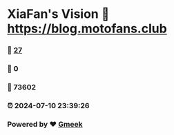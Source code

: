 # XiaFan's Vision :link: https://blog.motofans.club 
### :page_facing_up: [27](https://blog.motofans.club/tag.html) 
### :speech_balloon: 0 
### :hibiscus: 73602 
### :alarm_clock: 2024-07-10 23:39:26 
### Powered by :heart: [Gmeek](https://github.com/Meekdai/Gmeek)
